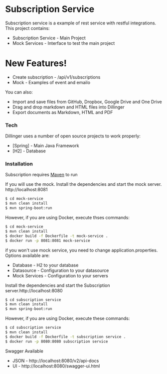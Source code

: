 # Subscription Service

Subscription service is a example of rest service with restful integrations. This project contains:
  - Subscription Service - Main Project 
  - Mock Services - Interface to test the main project

# New Features!

  - Create subscription - /api/v1/subscriptions
  - Mock - Examples of event and emailo

You can also:
  - Import and save files from GitHub, Dropbox, Google Drive and One Drive
  - Drag and drop markdown and HTML files into Dillinger
  - Export documents as Markdown, HTML and PDF

### Tech

Dillinger uses a number of open source projects to work properly:

* [Spring] - Main Java Framework
* [H2] - Database

### Installation

Subscription requires [Maven](https://maven.apache.org/) to run 

If you will use the mock.
Install the dependencies and start the mock server. http://localhost:8081

```sh
$ cd mock-service
$ mvn clean install
$ mvn spring-boot:run
```

However, if you are using Docker, execute thses commands:

```sh
$ cd mock-service
$ mvn clean install
$ docker build -f Dockerfile -t mock-service .
$ docker run -p 8081:8081 mock-service
```

if you won't use mock service, you need to change application.properties. Options available are:
  - Database - H2 to your database
  - Datasource - Configuration to your datasource
  - Mock Services - Configuration to your servers

Install the dependencies and start the Subscription server.http://localhost:8080

```sh
$ cd subscription service
$ mvn clean install
$ mvn spring-boot:run
```

However, if you are using Docker, execute these commands:

```sh
$ cd subscription service
$ mvn clean install
$ docker build -f Dockerfile -t subscription service .
$ docker run -p 8080:8080 subscription service
```

Swagger Available
 - JSON - http://localhost:8080/v2/api-docs
 - UI - http://localhost:8080/swagger-ui.html
